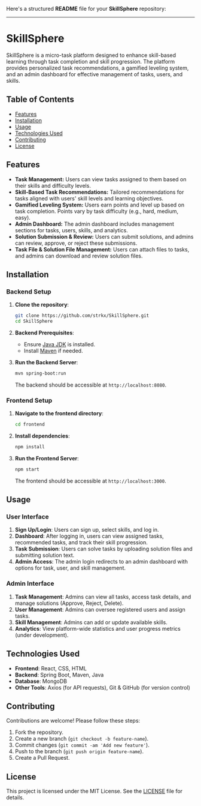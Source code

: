 Here's a structured **README** file for your **SkillSphere** repository:

---

# SkillSphere

SkillSphere is a micro-task platform designed to enhance skill-based learning through task completion and skill progression. The platform provides personalized task recommendations, a gamified leveling system, and an admin dashboard for effective management of tasks, users, and skills.

## Table of Contents
- [Features](#features)
- [Installation](#installation)
- [Usage](#usage)
- [Technologies Used](#technologies-used)
- [Contributing](#contributing)
- [License](#license)

## Features

- **Task Management:** Users can view tasks assigned to them based on their skills and difficulty levels.
- **Skill-Based Task Recommendations:** Tailored recommendations for tasks aligned with users' skill levels and learning objectives.
- **Gamified Leveling System:** Users earn points and level up based on task completion. Points vary by task difficulty (e.g., hard, medium, easy).
- **Admin Dashboard:** The admin dashboard includes management sections for tasks, users, skills, and analytics.
- **Solution Submission & Review:** Users can submit solutions, and admins can review, approve, or reject these submissions.
- **Task File & Solution File Management:** Users can attach files to tasks, and admins can download and review solution files.

## Installation

### Backend Setup

1. **Clone the repository**:
   ```bash
   git clone https://github.com/strkx/SkillSphere.git
   cd SkillSphere
   ```

2. **Backend Prerequisites**:
   - Ensure [Java JDK](https://www.oracle.com/java/technologies/javase-downloads.html) is installed.
   - Install [Maven](https://maven.apache.org/install.html) if needed.

3. **Run the Backend Server**:
   ```bash
   mvn spring-boot:run
   ```

   The backend should be accessible at `http://localhost:8080`.

### Frontend Setup

1. **Navigate to the frontend directory**:
   ```bash
   cd frontend
   ```

2. **Install dependencies**:
   ```bash
   npm install
   ```

3. **Run the Frontend Server**:
   ```bash
   npm start
   ```

   The frontend should be accessible at `http://localhost:3000`.

## Usage

### User Interface
1. **Sign Up/Login**: Users can sign up, select skills, and log in.
2. **Dashboard**: After logging in, users can view assigned tasks, recommended tasks, and track their skill progression.
3. **Task Submission**: Users can solve tasks by uploading solution files and submitting solution text.
4. **Admin Access**: The admin login redirects to an admin dashboard with options for task, user, and skill management.

### Admin Interface
1. **Task Management**: Admins can view all tasks, access task details, and manage solutions (Approve, Reject, Delete).
2. **User Management**: Admins can oversee registered users and assign tasks.
3. **Skill Management**: Admins can add or update available skills.
4. **Analytics**: View platform-wide statistics and user progress metrics (under development).

## Technologies Used

- **Frontend**: React, CSS, HTML
- **Backend**: Spring Boot, Maven, Java
- **Database**: MongoDB
- **Other Tools**: Axios (for API requests), Git & GitHub (for version control)

## Contributing

Contributions are welcome! Please follow these steps:

1. Fork the repository.
2. Create a new branch (`git checkout -b feature-name`).
3. Commit changes (`git commit -am 'Add new feature'`).
4. Push to the branch (`git push origin feature-name`).
5. Create a Pull Request.

## License

This project is licensed under the MIT License. See the [LICENSE](LICENSE) file for details.

